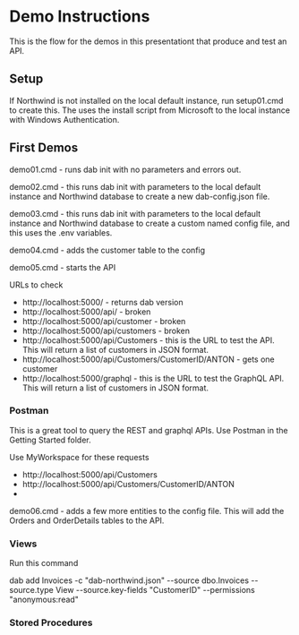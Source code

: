 # Demo Instructions

This is the flow for the demos in this presentationt that produce and test an API.

## Setup
If Northwind is not installed on the local default instance, run setup01.cmd to create this. The uses the install script from Microsoft to the local instance with Windows Authentication.

## First Demos

demo01.cmd - runs dab init with no parameters and errors out.

demo02.cmd - this runs dab init with parameters to the local default instance and Northwind database to create a new dab-config.json file.

demo03.cmd - this runs dab init with parameters to the local default instance and Northwind database to create a custom named config file, and this uses the .env variables.

demo04.cmd - adds the customer table to the config

demo05.cmd - starts the API

URLs to check
- http://localhost:5000/ - returns dab version
- http://localhost:5000/api/ - broken
- http://localhost:5000/api/customer - broken
- http://localhost:5000/api/customers - broken
- http://localhost:5000/api/Customers - this is the URL to test the API. This will return a list of customers in JSON format.
- http://localhost:5000/api/Customers/CustomerID/ANTON - gets one customer
- http://localhost:5000/graphql - this is the URL to test the GraphQL API. This will return a list of customers in JSON format.

### Postman
This is a great tool to query the REST and graphql APIs. Use Postman in the Getting Started folder. 

Use MyWorkspace for these requests
- http://localhost:5000/api/Customers
- http://localhost:5000/api/Customers/CustomerID/ANTON
- 



demo06.cmd - adds a few more entities to the config file. This will add the Orders and OrderDetails tables to the API.

### Views
Run this command

dab add Invoices -c "dab-northwind.json" --source dbo.Invoices --source.type View --source.key-fields "CustomerID" --permissions "anonymous:read"


### Stored Procedures
